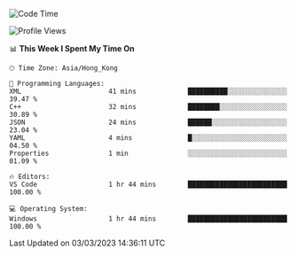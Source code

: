 <!--START_SECTION:waka-->
![Code Time](http://img.shields.io/badge/Code%20Time-36%20hrs%2046%20mins-blue)

![Profile Views](http://img.shields.io/badge/Profile%20Views-3-blue)

📊 **This Week I Spent My Time On** 

```text
🕑︎ Time Zone: Asia/Hong_Kong

💬 Programming Languages: 
XML                      41 mins             ██████████░░░░░░░░░░░░░░░   39.47 % 
C++                      32 mins             ████████░░░░░░░░░░░░░░░░░   30.89 % 
JSON                     24 mins             ██████░░░░░░░░░░░░░░░░░░░   23.04 % 
YAML                     4 mins              █░░░░░░░░░░░░░░░░░░░░░░░░   04.50 % 
Properties               1 min               ░░░░░░░░░░░░░░░░░░░░░░░░░   01.09 % 

🔥 Editors: 
VS Code                  1 hr 44 mins        █████████████████████████   100.00 % 

💻 Operating System: 
Windows                  1 hr 44 mins        █████████████████████████   100.00 % 
```


 Last Updated on 03/03/2023 14:36:11 UTC
<!--END_SECTION:waka-->
